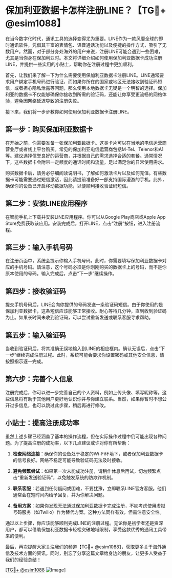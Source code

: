 # 保加利亚数据卡怎样注册LINE？【TG💪+ @esim1088】

在当今数字化时代，通讯工具的选择变得尤为重要。LINE作为一款风靡全球的即时通讯软件，凭借其丰富的表情包、语音通话功能以及便捷的操作方式，吸引了无数用户。然而，对于部分身处海外的用户来说，注册LINE可能会遇到一些困难，尤其是当你身在保加利亚时。本文将详细介绍如何使用保加利亚数据卡成功注册LINE，并提供一些实用的小贴士，帮助你在注册过程中更加顺利。

首先，让我们来了解一下为什么需要使用保加利亚数据卡注册LINE。LINE通常要求用户绑定手机号码进行验证，而如果你所在的国家或地区无法接收到验证码短信，或者担心隐私泄露等问题，那么使用本地数据卡无疑是一个明智的选择。保加利亚的数据卡不仅能够确保你接收到所需的验证码，还能让你享受更流畅的网络体验，避免因网络延迟导致的注册失败。

接下来，我们将一步步教你如何使用保加利亚数据卡注册LINE。

## 第一步：购买保加利亚数据卡

在开始之前，你需要准备一张保加利亚数据卡。这类卡片可以在当地的电信运营商营业厅或者线上平台购买。常见的保加利亚电信运营商包括M-Tel、Telenor和A1等。建议选择信誉良好的运营商，并根据自己的需求选择合适的套餐。通常情况下，这些数据卡会附带一定额度的通话时间和流量，足以满足你的日常使用需求。

购买数据卡后，请务必仔细阅读说明书，了解如何激活卡片以及如何充值。有些数据卡可能需要通过短信激活，因此请提前准备好一部支持国际漫游的手机。此外，确保你的设备已开启移动数据功能，以便顺利接收验证码短信。

## 第二步：安装LINE应用程序

在智能手机上下载并安装LINE应用程序。你可以从Google Play商店或Apple App Store免费获取该应用。安装完成后，打开LINE，点击“注册”按钮，进入注册流程。

## 第三步：输入手机号码

在注册页面中，系统会提示你输入手机号码。此时，你需要填写保加利亚数据卡对应的手机号码。请注意，这个号码必须是你刚刚购买的数据卡上的号码，而不是你原本使用的号码。输入完成后，点击“下一步”继续操作。

## 第四步：接收验证码

提交手机号码后，LINE会向你提供的号码发送一条验证码短信。由于你使用的是保加利亚数据卡，这条短信应该能够正常接收。耐心等待几分钟，直到收到验证码为止。如果长时间未收到验证码，可以尝试重新发送或联系客服寻求帮助。

## 第五步：输入验证码

当收到验证码后，将其准确无误地输入到LINE的相应框内。确认无误后，点击“下一步”继续完成注册过程。此时，系统可能会要求你设置密码或其他安全信息，请按照指示逐一完成。

## 第六步：完善个人信息

注册完成后，你可以进一步完善自己的个人资料，例如上传头像、填写昵称等。这些信息将有助于其他用户更好地认识你并与你建立联系。当然，如果你暂时不想公开过多信息，也可以跳过此步骤，稍后再进行修改。

## 小贴士：提高注册成功率

虽然上述步骤已经涵盖了基本的操作流程，但在实际操作过程中仍可能出现各种问题。为了提高注册的成功率，以下几点建议或许对你有所帮助：

1. **检查网络连接**：确保你的设备处于稳定的Wi-Fi环境下，或者保加利亚数据卡的信号良好。网络不稳定可能导致验证码无法及时接收。
   
2. **避免频繁尝试**：如果第一次未能成功注册，请稍作休息后再试，切勿频繁点击“重新发送验证码”，以免触发系统的防欺诈机制。

3. **联系客服**：若遇到任何疑问或困难，不要犹豫，立即联系LINE官方客服。他们通常会在短时间内给予回复，并为你解决问题。

4. **备用方案**：如果你发现无法通过保加利亚数据卡完成注册，不妨考虑使用虚拟号码服务（如Twilio）作为替代方案。这种方法同样有效，但需注意安全性。

通过以上步骤，你应该能够顺利完成LINE的注册过程。无论你是初学者还是资深用户，都可以借助保加利亚数据卡轻松突破地域限制，享受这款优秀的通讯工具带来的便利。

最后，再次提醒大家关注我们的频道【TG💪+ @esim1088】，获取更多关于海外通信及技术方面的资讯。同时，别忘了分享这篇文章给身边的朋友，让更多人受益于我们的经验总结！

[[TG💪+ @esim1088](https://t.me/s/esim1088) ![Image](https://i.postimg.cc/4NQfJmqS/Snipaste-2025-05-13-00-14-12.png)]